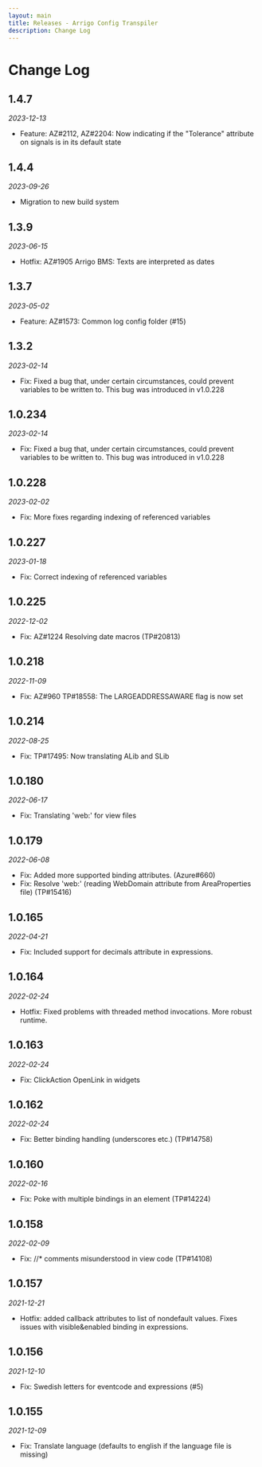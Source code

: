 ```yaml
---
layout: main
title: Releases - Arrigo Config Transpiler
description: Change Log
---
```


# Change Log

## 1.4.7
*2023-12-13*
- Feature: AZ#2112, AZ#2204: Now indicating if the "Tolerance" attribute on signals is in its default state

## 1.4.4
*2023-09-26*
- Migration to new build system

## 1.3.9
*2023-06-15*
- Hotfix: AZ#1905 Arrigo BMS: Texts are interpreted as dates

## 1.3.7
*2023-05-02*
- Feature: AZ#1573: Common log config folder (#15)

## 1.3.2
*2023-02-14*
- Fix: Fixed a bug that, under certain circumstances, could prevent variables to be written to. This bug was introduced in v1.0.228

## 1.0.234
*2023-02-14*
- Fix: Fixed a bug that, under certain circumstances, could prevent variables to be written to. This bug was introduced in v1.0.228

## 1.0.228
*2023-02-02*
- Fix: More fixes regarding indexing of referenced variables

## 1.0.227
*2023-01-18*
- Fix: Correct indexing of referenced variables

## 1.0.225
*2022-12-02*
- Fix: AZ#1224 Resolving date macros (TP#20813)

## 1.0.218
*2022-11-09*
- Fix: AZ#960 TP#18558: The LARGEADDRESSAWARE flag is now set

## 1.0.214
*2022-08-25*
- Fix: TP#17495: Now translating ALib and SLib

## 1.0.180
*2022-06-17*
- Fix: Translating 'web:' for view files

## 1.0.179
*2022-06-08*
- Fix: Added more supported binding attributes. (Azure#660)
- Fix: Resolve 'web:' (reading WebDomain attribute from AreaProperties file) (TP#15416)

## 1.0.165
*2022-04-21*
- Fix: Included support for decimals attribute in expressions.

## 1.0.164
*2022-02-24*
- Hotfix: Fixed problems with threaded method invocations. More robust runtime. 

## 1.0.163
*2022-02-24*
- Fix: ClickAction OpenLink in widgets

## 1.0.162
*2022-02-24*
- Fix: Better binding handling (underscores etc.) (TP#14758)

## 1.0.160
*2022-02-16*
- Fix: Poke with multiple bindings in an element (TP#14224)

## 1.0.158
*2022-02-09*
- Fix: //* comments misunderstood in view code (TP#14108)

## 1.0.157
*2021-12-21*
- Hotfix: added callback attributes to list of nondefault values. Fixes issues with visible&enabled binding in expressions.

## 1.0.156
*2021-12-10*

* Fix: Swedish letters for eventcode and expressions (#5)

## 1.0.155
*2021-12-09*

* Fix: Translate language (defaults to english if the language file is missing)

